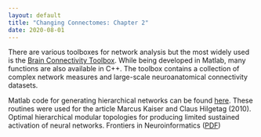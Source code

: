 ```yaml
---
layout: default
title: "Changing Connectomes: Chapter 2"
date: 2020-08-01
---
```



 
There are various toolboxes for network analysis but the most widely used is the [Brain Connectivity Toolbox](http://www.brain-connectivity-toolbox.net/). While being developed in Matlab, many functions are also available in C++. The toolbox contains a collection of complex network measures and large-scale neuroanatomical connectivity datasets.

Matlab code for generating hierarchical networks can be found [here](http://www.dynamic-connectome.org/pubs/suppl/Kaiser2010Frontiers.zip). These routines were used for the article Marcus Kaiser and Claus Hilgetag (2010). Optimal hierarchical modular topologies for producing limited sustained activation of neural networks. Frontiers in Neuroinformatics ([PDF](https://www.dynamic-connectome.org/pubs/Kaiser2010Frontiers.pdf))
